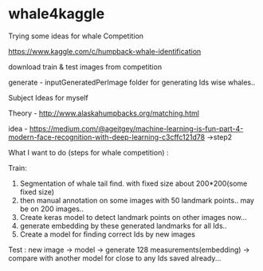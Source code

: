 # whale4kaggle

Trying some ideas for whale Competition

https://www.kaggle.com/c/humpback-whale-identification

download train & test images from competition


generate - inputGeneratedPerImage folder for generating Ids wise whales..

Subject Ideas for myself

Theory - http://www.alaskahumpbacks.org/matching.html

idea - https://medium.com/@ageitgey/machine-learning-is-fun-part-4-modern-face-recognition-with-deep-learning-c3cffc121d78 ->step2


What I want to do (steps for whale competition) :

Train:
  1. Segmentation of whale tail find. with fixed size about 200*200(some fixed size)
  2. then manual annotation on some images with 50 landmark points.. may be on 200 images..
  3. Create keras model to detect landmark points on other images now...
  4. generate embedding by these generated landmarks for all Ids..
  5. Create a model for finding correct Ids by new images

Test :
  new image -> model -> generate 128 measurements(embedding) -> compare with another model for close to any Ids saved already...
